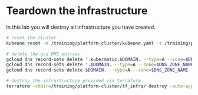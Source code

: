 # Teardown the infrastructure

In this lab you will destroy all infrastructure you have created.

```bash
# reset the cluster
kubeone reset -m /training/platform-cluster/kubeone.yaml -t /training/platform-cluster/tf_infra/ -y

# delete the gce DNS entries
gcloud dns record-sets delete *.kubermatic.$DOMAIN. --type=A --zone=$DNS_ZONE_NAME
gcloud dns record-sets delete *.$DOMAIN. --type=A --zone=$DNS_ZONE_NAME
gcloud dns record-sets delete $DOMAIN. --type=A --zone=$DNS_ZONE_NAME

# destroy the infrastructure provided via terraform
terraform -chdir=/training/platform-cluster/tf_infra/ destroy -auto-approve
```
